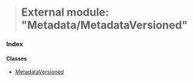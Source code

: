 > # External module: "Metadata/MetadataVersioned"

### Index

#### Classes

* [MetadataVersioned](../classes/_metadata_metadataversioned_.metadataversioned.md)